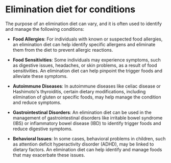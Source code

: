 [//]: # (source: ?)
[//]: # (tags: diets)

# Elimination diet for conditions

The purpose of an elimination diet can vary, and it is often used to identify and manage the following conditions:

* **Food Allergies**: For individuals with known or suspected food allergies, an elimination diet can help identify specific allergens and eliminate them from the diet to prevent allergic reactions.

* **Food Sensitivities**: Some individuals may experience symptoms, such as digestive issues, headaches, or skin problems, as a result of food sensitivities. An elimination diet can help pinpoint the trigger foods and alleviate these symptoms.

* **Autoimmune Diseases**: In autoimmune diseases like celiac disease or Hashimoto's thyroiditis, certain dietary modifications, including elimination of gluten or specific foods, may help manage the condition and reduce symptoms.

* **Gastrointestinal Disorders**: An elimination diet can be used in the management of gastrointestinal disorders like irritable bowel syndrome (IBS) or inflammatory bowel disease (IBD) to identify trigger foods and reduce digestive symptoms.

* **Behavioral Issues**: In some cases, behavioral problems in children, such as attention deficit hyperactivity disorder (ADHD), may be linked to dietary factors. An elimination diet can help identify and manage foods that may exacerbate these issues.
